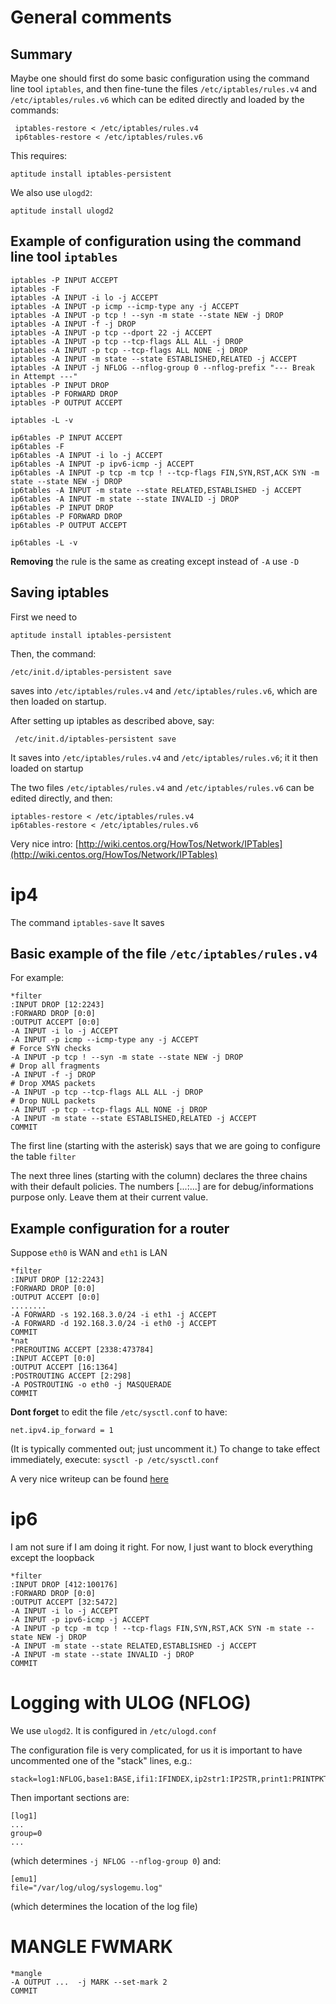 # General comments

## Summary

Maybe one should first do some basic configuration using the command line tool `iptables`, and then
fine-tune the files  `/etc/iptables/rules.v4` and `/etc/iptables/rules.v6` which can be edited 
directly and loaded by the commands:

     iptables-restore < /etc/iptables/rules.v4
     ip6tables-restore < /etc/iptables/rules.v6

This requires:

    aptitude install iptables-persistent

We also use `ulogd2`:

    aptitude install ulogd2


## Example of configuration using the command line tool `iptables`

    iptables -P INPUT ACCEPT
    iptables -F
    iptables -A INPUT -i lo -j ACCEPT
    iptables -A INPUT -p icmp --icmp-type any -j ACCEPT
    iptables -A INPUT -p tcp ! --syn -m state --state NEW -j DROP
    iptables -A INPUT -f -j DROP
    iptables -A INPUT -p tcp --dport 22 -j ACCEPT
    iptables -A INPUT -p tcp --tcp-flags ALL ALL -j DROP
    iptables -A INPUT -p tcp --tcp-flags ALL NONE -j DROP
    iptables -A INPUT -m state --state ESTABLISHED,RELATED -j ACCEPT
    iptables -A INPUT -j NFLOG --nflog-group 0 --nflog-prefix "--- Break in Attempt ---"
    iptables -P INPUT DROP
    iptables -P FORWARD DROP
    iptables -P OUTPUT ACCEPT

    iptables -L -v

    ip6tables -P INPUT ACCEPT
    ip6tables -F
    ip6tables -A INPUT -i lo -j ACCEPT
    ip6tables -A INPUT -p ipv6-icmp -j ACCEPT
    ip6tables -A INPUT -p tcp -m tcp ! --tcp-flags FIN,SYN,RST,ACK SYN -m state --state NEW -j DROP
    ip6tables -A INPUT -m state --state RELATED,ESTABLISHED -j ACCEPT
    ip6tables -A INPUT -m state --state INVALID -j DROP
    ip6tables -P INPUT DROP
    ip6tables -P FORWARD DROP
    ip6tables -P OUTPUT ACCEPT

    ip6tables -L -v


__Removing__ the rule is the same as creating except instead of `-A` use `-D`

## Saving iptables

First we need to 

    aptitude install iptables-persistent

Then, the command:

    /etc/init.d/iptables-persistent save

saves into  `/etc/iptables/rules.v4` and `/etc/iptables/rules.v6`, which are then loaded on startup.

After setting up iptables as described above, say:

     /etc/init.d/iptables-persistent save

It saves into  `/etc/iptables/rules.v4` and `/etc/iptables/rules.v6`; it it then loaded on startup

The two files  `/etc/iptables/rules.v4` and `/etc/iptables/rules.v6` can be edited directly, and then:

    iptables-restore < /etc/iptables/rules.v4
    ip6tables-restore < /etc/iptables/rules.v6

Very nice intro: [http://wiki.centos.org/HowTos/Network/IPTables](http://wiki.centos.org/HowTos/Network/IPTables)

# ip4

The command `iptables-save` It saves

## Basic example of the file `/etc/iptables/rules.v4`

For example:

    *filter
    :INPUT DROP [12:2243]
    :FORWARD DROP [0:0]
    :OUTPUT ACCEPT [0:0]
    -A INPUT -i lo -j ACCEPT
    -A INPUT -p icmp --icmp-type any -j ACCEPT
    # Force SYN checks
    -A INPUT -p tcp ! --syn -m state --state NEW -j DROP
    # Drop all fragments
    -A INPUT -f -j DROP
    # Drop XMAS packets
    -A INPUT -p tcp --tcp-flags ALL ALL -j DROP
    # Drop NULL packets
    -A INPUT -p tcp --tcp-flags ALL NONE -j DROP
    -A INPUT -m state --state ESTABLISHED,RELATED -j ACCEPT
    COMMIT

The first line (starting with the asterisk) says that we are going to configure the table `filter`

The next three lines (starting with the column) declares the three chains with their default policies.
The numbers \[...:...\] are for debug/informations purpose only. Leave them at their current value.

## Example configuration for a router

Suppose `eth0` is WAN and `eth1` is LAN

    *filter
    :INPUT DROP [12:2243]
    :FORWARD DROP [0:0]
    :OUTPUT ACCEPT [0:0]
    ........
    -A FORWARD -s 192.168.3.0/24 -i eth1 -j ACCEPT
    -A FORWARD -d 192.168.3.0/24 -i eth0 -j ACCEPT
    COMMIT
    *nat
    :PREROUTING ACCEPT [2338:473784]
    :INPUT ACCEPT [0:0]
    :OUTPUT ACCEPT [16:1364]
    :POSTROUTING ACCEPT [2:298]
    -A POSTROUTING -o eth0 -j MASQUERADE
    COMMIT


__Dont forget__ to edit the file `/etc/sysctl.conf` to have:

    net.ipv4.ip_forward = 1

(It is typically commented out; just uncomment it.)
To change to take effect immediately, execute: `sysctl -p /etc/sysctl.conf`

A very nice writeup can be found [here](http://www.karlrupp.net/en/computer/nat_tutorial)

# ip6

I am not sure if I am doing it right. For now, I just want to block everything except the loopback

    *filter
    :INPUT DROP [412:100176]
    :FORWARD DROP [0:0]
    :OUTPUT ACCEPT [32:5472]
    -A INPUT -i lo -j ACCEPT
    -A INPUT -p ipv6-icmp -j ACCEPT
    -A INPUT -p tcp -m tcp ! --tcp-flags FIN,SYN,RST,ACK SYN -m state --state NEW -j DROP
    -A INPUT -m state --state RELATED,ESTABLISHED -j ACCEPT
    -A INPUT -m state --state INVALID -j DROP
    COMMIT


# Logging with ULOG (NFLOG)

We use `ulogd2`. It is configured in `/etc/ulogd.conf`

The configuration file is very complicated, for us it is important to have uncommented one of the "stack" lines, e.g.:

    stack=log1:NFLOG,base1:BASE,ifi1:IFINDEX,ip2str1:IP2STR,print1:PRINTPKT,emu1:LOGEMU

Then important sections are:

    [log1]
    ...
    group=0
    ...

(which determines `-j NFLOG --nflog-group 0`) and:

    [emu1]
    file="/var/log/ulog/syslogemu.log"

(which determines the location of the log file)

# MANGLE FWMARK

    *mangle
    -A OUTPUT ...  -j MARK --set-mark 2
    COMMIT
